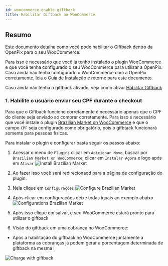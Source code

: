 ```yaml
---
id: woocommerce-enable-giftback
title: Habilitar Giftback no WooCommerce 
---
```


## Resumo

Este documento detalha como você pode habilitar o Giftback dentro da OpenPix para o seu WooCommerce.

Para isso é necessário que você já tenho instalado o plugin WooCommerce e que você tenha configurado o seu WooCommerce para utilizar a OpenPix.
Caso ainda não tenha configurado o WooCommerce com a OpenPix corretamente, leia o [Guia de Instalação](../../ecommerce/woocommerce-plugin.md) e retorne para este documento.

Caso ainda não tenha o giftback ativado, veja como ativar [Habilitar Giftback](../giftback-enable)

### 1. Habilite o usuário enviar seu CPF durante o checkout

Para que o Giftback funcione corretamente é necessário apenas que o CPF do cliente seja enviado ao comprar corretamente. Para isso é necessário que você instale o plugin [Brazilian Market on WooCommerce](https://wordpress.org/plugins/woocommerce-extra-checkout-fields-for-brazil/) e que o campo `CPF` seja configurado como obrigatório, pois o gifbtack funcionará somente para pessoas físicas.

Para instalar o plugin e configurar basta seguir os passos abaixo:

1. Acessar o menu de `Plugins` clicar em `Adicionar Novo`, buscar por `Brazilian Market on WooCommerce`, clicar em `Instalar Agora` e logo após em `Ativar`
![Install Brazilian Market](/img/giftback/ecommerce/woocommerce/install-brazilian-cpf-plugin.png)

2. Ao fazer isso você será redirecionaod para a página de configuração do plugin.
3. Nela clique em `Configurações`
![Configure Brazilian Market](/img/giftback/ecommerce/woocommerce/configure-brazilian-cpf-plugin.png)
4. Após clicar em configurações deixe todas iguais ao exemplo abaixo
![Configurations Brazilian Market](/img/giftback/ecommerce/woocommerce/configurations-brazilian-cpf-plugin.png)
5. Após isso clique em salvar, e seu WooCommerce estará pronto para utilizar o giftback

6. Visão do giftback em uma cobrança no WooCommerce: 

- Após a habilitação do giftback no WooCommerce juntamente a plataforma as cobranças já podem gerar a porcentagem determinada de giftback na mesma !

![Charge with giftback](/img/giftback/ecommerce/woocommerce/charge-giftback.png)